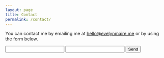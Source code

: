```yaml
---
layout: page
title: Contact
permalink: /contact/
---
```


You can contact me by emailing me at [hello@evelynmaire.me](mailto:hello@evelynmaire.me) or by using the form below.

<form action="https://formspree.io/evie.ferguson@gmail.com"
      method="POST">
    <input type="text" name="name">
    <input type="email" name="_replyto">
    <input type="submit" value="Send">
</form>
